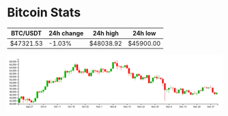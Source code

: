 # Bitcoin Stats

BTC/USDT|24h change|24h high|24h low|
|---|---|---|---|
|$47321.53|-1.03%|$48038.92|$45900.00|

<img src="./chart.svg">
